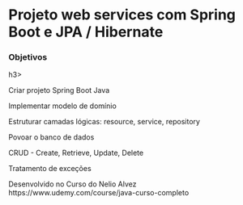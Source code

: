 # Projeto web services com Spring Boot e JPA / Hibernate
<h3>Objetivos</h3>h3>
<p>Criar projeto Spring Boot Java</p>
<p>Implementar modelo de domínio</p>
<p>Estruturar camadas lógicas: resource, service, repository</p>
<p>Povoar o banco de dados</p> 
<p>CRUD - Create, Retrieve, Update, Delete</p>
<p>Tratamento de exceções </p>
<p>Desenvolvido no Curso do Nelio Alvez https://www.udemy.com/course/java-curso-completo</p>
